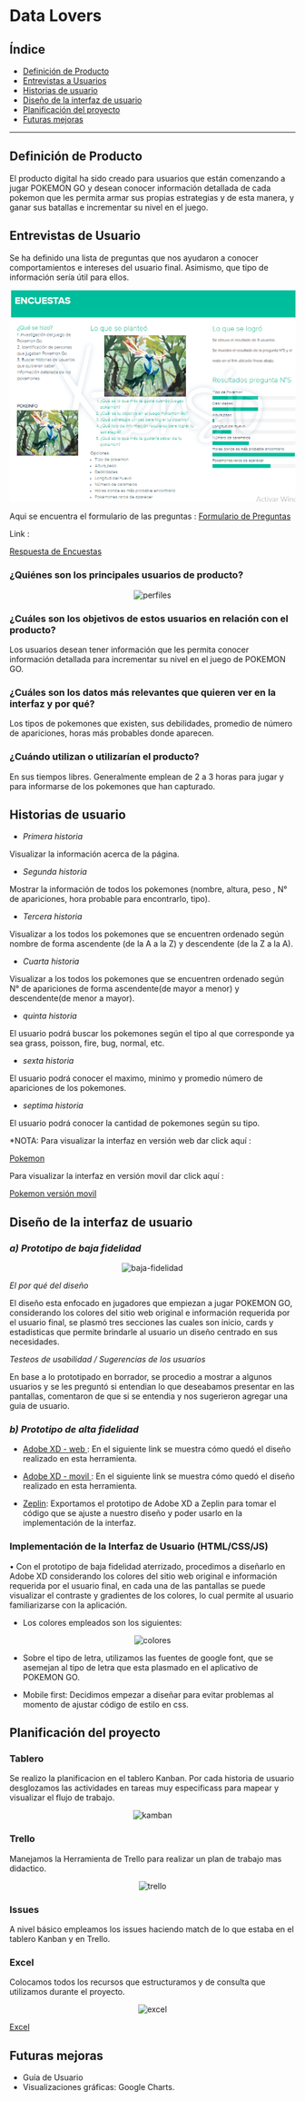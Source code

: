 # Data Lovers

## Índice

* [Definición de Producto](#definición-de-producto)
* [Entrevistas a Usuarios](#entrevistas-de-usuario)
* [Historias de usuario](#historias-de-usuario)
* [Diseño de la interfaz de usuario](#diseño-de-la-interfaz-de-usuario)
* [Planificación del proyecto](#parte-obligatoria)
* [Futuras mejoras](#futuras-mejoras)


***

## Definición de Producto

El producto digital ha sido creado para usuarios que están comenzando a jugar POKEMON GO y 
desean conocer información detallada de cada pokemon que les permita armar sus propias 
estrategias y de esta manera, y ganar sus batallas e incrementar su nivel en el juego. 

## Entrevistas de Usuario

Se ha definido una lista de preguntas que nos ayudaron a conocer comportamientos e intereses del 
usuario final. Asimismo, que tipo de información sería útil para ellos.  

![cuestionario](src/img/cuestionario.png)

Aqui se encuentra el formulario de las preguntas :
[Formulario de Preguntas](https://docs.google.com/forms/d/e/1FAIpQLScj4EHVrirvWZtGpcBu59HPIw4af-aB2Rvfyj7xWpC8y14G1A/viewform)


Link :

[Respuesta de Encuestas](https://docs.google.com/spreadsheets/d/155COL-xGfHw_W1Xo9L6f2DwBDDi9HkGav-k_ntQI5wE/edit?usp=sharing)

### ¿Quiénes son los principales usuarios de producto?

<p align="center">
  <img src="https://i.ibb.co/mT6qQsh/perfiles.png" alt="perfiles" border="0">
</p>

### ¿Cuáles son los objetivos de estos usuarios en relación con el producto?

Los usuarios desean tener información que les permita conocer información detallada para incrementar su nivel en el juego de POKEMON GO.

### ¿Cuáles son los datos más relevantes que quieren ver en la interfaz y por qué?

Los tipos de pokemones que existen, sus debilidades, promedio de número de apariciones, horas más probables donde aparecen.

### ¿Cuándo utilizan o utilizarían el producto?

En sus tiempos libres. Generalmente emplean de 2 a 3 horas para jugar y para informarse de los pokemones que han 
capturado.

## Historias de usuario


* *Primera historia*

Visualizar la información acerca de la página.

* *Segunda historia*

Mostrar la información de todos los pokemones (nombre, altura, peso , N° de apariciones, hora probable para encontrarlo, tipo).

* *Tercera historia*

Visualizar a los todos los pokemones que se encuentren ordenado según nombre de forma ascendente (de la A a la Z) y descendente (de la Z a la A).

* *Cuarta historia*

Visualizar a los todos los pokemones que se encuentren ordenado según N° de apariciones de forma ascendente(de mayor a menor) y descendente(de menor a mayor).

* *quinta historia*

El usuario podrá buscar los pokemones según el tipo al que corresponde ya sea grass, poisson, fire, bug, normal, etc.

* *sexta historia*

El usuario podrá conocer el maximo, minimo y promedio número de apariciones de los pokemones.

* *septima historia*

El usuario podrá conocer la cantidad de pokemones según su tipo.

*NOTA:
 Para visualizar  la interfaz en versión web dar click aquí : 

 [Pokemon](https://xd.adobe.com/spec/ad70a99b-b9ad-43ac-4056-1360175da80a-db41/)

Para visualizar  la interfaz en versión movil dar click aquí : 

[Pokemon versión movil](https://xd.adobe.com/view/4e4d0db2-d7ca-4b86-50bf-7ad33529bdb8-387c/)

## Diseño de la interfaz de usuario

### *a) Prototipo de baja fidelidad*

<p align="center">
  <img src="https://i.ibb.co/Q6B0BP2/baja-fidelidad.jpg" alt="baja-fidelidad" border="0">
</p>

*El por qué del diseño*

El diseño esta enfocado en jugadores que empiezan a jugar POKEMON GO, considerando los colores del sitio web original
e información requerida por el usuario final, se plasmó tres secciones las cuales son inicio, cards y estadisticas
que permite brindarle al usuario un diseño centrado en sus necesidades.

*Testeos de usabilidad / Sugerencias de los usuarios*

En base a lo prototipado en borrador, se procedio a mostrar a algunos usuarios y se les preguntó si entendian lo que 
deseabamos presentar en las pantallas, comentaron de que si se entendia y nos sugerieron agregar una guia de usuario.

### *b) Prototipo de alta fidelidad*

* [Adobe XD - web ](https://xd.adobe.com/spec/ad70a99b-b9ad-43ac-4056-1360175da80a-db41/): En el siguiente link se muestra cómo quedó el diseño realizado en esta herramienta.

* [Adobe XD - movil ](https://xd.adobe.com/view/4e4d0db2-d7ca-4b86-50bf-7ad33529bdb8-387c/): En el siguiente link se muestra cómo quedó el diseño realizado en esta herramienta.

* [Zeplin](https://zpl.io/aXPrw6l): Exportamos el prototipo de Adobe XD a Zeplin para tomar el código que se ajuste a nuestro diseño y poder usarlo en la implementación de la interfaz.

### Implementación de la Interfaz de Usuario (HTML/CSS/JS)

•	Con el prototipo de baja fidelidad aterrizado, procedimos a diseñarlo en Adobe XD considerando los colores del sitio web original e información requerida por el usuario final, en cada una de las pantallas se puede visualizar el contraste
y gradientes de los colores, lo cual permite al usuario familiarizarse con la aplicación.  

* Los colores empleados son los siguientes:

<p align="center">
  <img src="https://i.ibb.co/bBgfK7G/colores.png" alt="colores" border="0">
</p>

* Sobre el tipo de letra, utilizamos las fuentes de google font, que se asemejan al tipo de letra que esta plasmado en    el aplicativo de POKEMON GO.

* Mobile first: Decidimos empezar a diseñar para evitar problemas al momento de ajustar código de estilo en css. 

## Planificación del proyecto

### Tablero
Se realizo la planificacion en el tablero Kanban. Por cada historia de usuario desglozamos las actividades en tareas muy especificass para mapear y visualizar el flujo de trabajo.

<p align="center">
<img src="https://i.ibb.co/tY7B459/kamban.jpg" alt="kamban" border="0">
</p>


### Trello

Manejamos la Herramienta de Trello para realizar un plan de trabajo mas didactico. 

<p align="center">
<img src="https://i.ibb.co/9qd5VH5/trello.png" alt="trello" border="0">
</p>

### Issues
A nivel básico empleamos los issues haciendo match de lo que estaba en el tablero Kanban y en Trello.

### Excel
Colocamos todos los recursos que estructuramos y de consulta que utilizamos durante el proyecto.
<p align="center">
 <img src="https://i.ibb.co/dcxqRRN/excel.png" alt="excel" border="0">
</p>

[Excel ](https://docs.google.com/spreadsheets/d/1cX1nXme0nskAsJgKeAAP7d3QPJ4ke730Q_DPayrJPOE/edit?usp=sharing)

## Futuras mejoras

* Guía de Usuario
* Visualizaciones gráficas: Google Charts.